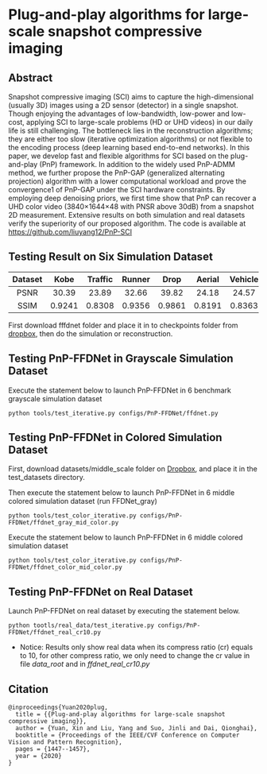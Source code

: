 # Plug-and-play algorithms for large-scale snapshot compressive imaging
## Abstract
Snapshot compressive imaging (SCI) aims to capture the high-dimensional (usually 3D) images using a 2D sensor (detector) in a single snapshot. Though enjoying the advantages of low-bandwidth, low-power and low-cost, applying SCI to large-scale problems (HD or UHD videos) in our daily life is still challenging. The bottleneck lies in the reconstruction algorithms; they are either too slow (iterative optimization algorithms) or not flexible to the encoding process (deep learning based end-to-end networks). In this paper, we develop fast and flexible algorithms for SCI based on the plug-and-play (PnP) framework. In addition to the widely used PnP-ADMM method, we further propose the PnP-GAP (generalized alternating projection) algorithm with a lower computational workload and prove the convergence1 of PnP-GAP under the SCI hardware constraints. By employing deep denoising priors, we first time show that PnP can recover a UHD color video (3840×1644×48 with PNSR above 30dB) from a snapshot 2D measurement. Extensive results on both simulation and real datasets verify the superiority of our proposed algorithm. The code is available at https://github.com/liuyang12/PnP-SCI

## Testing Result on Six Simulation Dataset
|Dataset|Kobe  |Traffic|Runner| Drop  | Aerial | Vehicle|Average|
|:----:|:----:|:----: |:----:|:-----:|:----:  | :-----:|:----: |
|PSNR  | 30.39|23.89 |32.66| 39.82| 24.18| 24.57|29.25| 
|SSIM  |0.9241|0.8308|0.9356|0.9861|0.8191|0.8363|0.8887|

First download fffdnet folder and place it in to checkpoints folder from [dropbox](https://www.dropbox.com/sh/96nf7jzabhqj4mh/AAB09QXrNGi_kujDDnWn6G32a?dl=0), then do the simulation or reconstruction.


## Testing PnP-FFDNet in Grayscale Simulation Dataset 

Execute the statement below to launch PnP-FFDNet in 6 benchmark grayscale simulation dataset

```
python tools/test_iterative.py configs/PnP-FFDNet/ffdnet.py 

```
## Testing PnP-FFDNet in Colored Simulation Dataset 
First, download datasets/middle_scale folder on [Dropbox](https://www.dropbox.com/sh/3cj7nv5l0hfqup9/AAAMbLQXmoVki98cqwuv754ia?dl=0), and place it in the test_datasets directory.

Then execute the statement below to launch PnP-FFDNet in 6 middle colored simulation dataset (run FFDNet_gray)

```
python tools/test_color_iterative.py configs/PnP-FFDNet/ffdnet_gray_mid_color.py 

```
Execute the statement below to launch PnP-FFDNet in 6 middle colored simulation dataset

```
python tools/test_color_iterative.py configs/PnP-FFDNet/ffdnet_color_mid_color.py 

```
## Testing PnP-FFDNet on Real Dataset 
Launch PnP-FFDNet on real dataset by executing the statement below.

```
python tootls/real_data/test_iterative.py configs/PnP-FFDNet/ffdnet_real_cr10.py 

```
* Notice: Results only show real data when its compress ratio (cr) equals to 10, for other compress ratio, we only need to change the cr value in file *data_root* and in *ffdnet_real_cr10.py* 

## Citation
```
@inproceedings{Yuan2020plug,  
  title = {{Plug-and-play algorithms for large-scale snapshot compressive imaging}},
  author = {Yuan, Xin and Liu, Yang and Suo, Jinli and Dai, Qionghai},
  booktitle = {Proceedings of the IEEE/CVF Conference on Computer Vision and Pattern Recognition},
  pages = {1447--1457},
  year = {2020}
}
```
